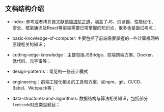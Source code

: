 ## 文档结构介绍

- index: 参考或者拷贝自文献[前端进阶之道](https://yuchengkai.cn/docs/frontend/)，涵盖了JS、浏览器、性能优化、安全、框架通识及React等前端需要日常掌握的知识点，很多也是面试考点；

- basic-knowledge-of-computer: 主要包括了前端需要掌握的一些计算机网络原理相关的知识；

- cutting-edge-knowledge：主要包括JSBridge、前端跨端方案、Docker、低代码、元宇宙等；

- design-patterns：常见的一些设计模式

- engineering：前端工程化相关的工具和方案，如npm、git、CI/CD、Babel、Webpack等；

- data-structures-and-algorithms: 数据结构与算法相关知识，包括部分`leetcode`对应类型题目；